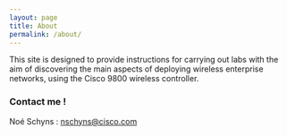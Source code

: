 ```yaml
---
layout: page
title: About
permalink: /about/
---
```


This site is designed to provide instructions for carrying out labs with the aim of discovering the main aspects of deploying wireless enterprise networks, using the Cisco 9800 wireless controller.

### Contact me !

Noé Schyns : [nschyns@cisco.com](mailto:nschyns@cisco.com)